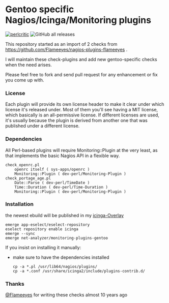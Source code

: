 # Gentoo specific Nagios/Icinga/Monitoring plugins

[![perlcritic](https://github.com/antonfischl1980/monitoring-plugins-gentoo/actions/workflows/perlcritic.yml/badge.svg)](https://github.com/antonfischl1980/monitoring-plugins-gentoo/actions/workflows/perlcritic.yml)
![GitHub all releases](https://img.shields.io/github/downloads/antonfischl1980/monitoring-plugins-gentoo/total)

This repository started as an import of 2 checks from https://github.com/Flameeyes/nagios-plugins-flameeyes .

I will maintain these check-plugins and add new gentoo-specific checks when the need arises.

Please feel free to fork and send pull request for any enhancement or fix you come up with.

### License

Each plugin will provide its own license header to make it clear under which license it's released under. Most of them you'll see having a MIT license, which basically is an all-permissive license. If different licenses are used, it's usually because the plugin is derived from another one that was published under a different license.

### Dependencies
All Perl-based plugins will require Monitoring::Plugin at the very least, as that implements the basic Nagios API in a flexible way.

    check_openrc.pl
        openrc itself ( sys-apps/openrc )
        Monitoring::Plugin ( dev-perl/Monitoring-Plugin )
    check_portage_age.pl
        Date::Parse ( dev-perl/TimeDate )
        Time::Duration ( dev-perl/Time-Duration )
        Monitoring::Plugin ( dev-perl/Monitoring-Plugin )

### Installation
the newest ebuild will be published in my [icinga-Overlay](https://github.com/antonfischl1980/icinga/)

    emerge app-eselect/eselect-repository
    eselect repository enable icinga
    emerge --sync
    emerge net-analyzer/monitoring-plugins-gentoo

If you insist on installing it manually:
- make sure to have the dependencies installed


      cp -a *.pl /usr/lib64/nagios/plugins/
      cp -a *.conf /usr/share/icinga2/include/plugins-contrib.d/

### Thanks
[@Flameeyes](https://github.com/Flameeyes) for writing these checks almost 10 years ago
